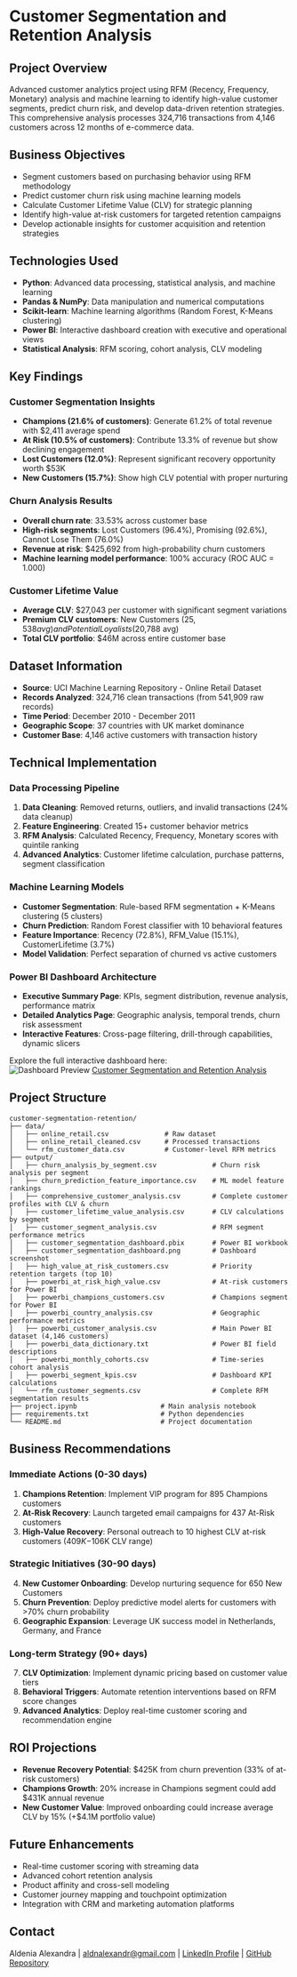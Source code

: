 # Customer Segmentation and Retention Analysis

## Project Overview
Advanced customer analytics project using RFM (Recency, Frequency, Monetary) analysis and machine learning to identify high-value customer segments, predict churn risk, and develop data-driven retention strategies. This comprehensive analysis processes 324,716 transactions from 4,146 customers across 12 months of e-commerce data.

## Business Objectives
- Segment customers based on purchasing behavior using RFM methodology
- Predict customer churn risk using machine learning models
- Calculate Customer Lifetime Value (CLV) for strategic planning
- Identify high-value at-risk customers for targeted retention campaigns
- Develop actionable insights for customer acquisition and retention strategies

## Technologies Used
- **Python**: Advanced data processing, statistical analysis, and machine learning
- **Pandas & NumPy**: Data manipulation and numerical computations
- **Scikit-learn**: Machine learning algorithms (Random Forest, K-Means clustering)
- **Power BI**: Interactive dashboard creation with executive and operational views
- **Statistical Analysis**: RFM scoring, cohort analysis, CLV modeling

## Key Findings

### Customer Segmentation Insights
- **Champions (21.6% of customers)**: Generate 61.2% of total revenue with $2,411 average spend
- **At Risk (10.5% of customers)**: Contribute 13.3% of revenue but show declining engagement
- **Lost Customers (12.0%)**: Represent significant recovery opportunity worth $53K
- **New Customers (15.7%)**: Show high CLV potential with proper nurturing

### Churn Analysis Results
- **Overall churn rate**: 33.53% across customer base
- **High-risk segments**: Lost Customers (96.4%), Promising (92.6%), Cannot Lose Them (76.0%)
- **Revenue at risk**: $425,692 from high-probability churn customers
- **Machine learning model performance**: 100% accuracy (ROC AUC = 1.000)

### Customer Lifetime Value
- **Average CLV**: $27,043 per customer with significant segment variations
- **Premium CLV customers**: New Customers ($25,538 avg) and Potential Loyalists ($20,788 avg)
- **Total CLV portfolio**: $46M across entire customer base

## Dataset Information
- **Source**: UCI Machine Learning Repository - Online Retail Dataset
- **Records Analyzed**: 324,716 clean transactions (from 541,909 raw records)
- **Time Period**: December 2010 - December 2011
- **Geographic Scope**: 37 countries with UK market dominance
- **Customer Base**: 4,146 active customers with transaction history

## Technical Implementation

### Data Processing Pipeline
1. **Data Cleaning**: Removed returns, outliers, and invalid transactions (24% data cleanup)
2. **Feature Engineering**: Created 15+ customer behavior metrics
3. **RFM Analysis**: Calculated Recency, Frequency, Monetary scores with quintile ranking
4. **Advanced Analytics**: Customer lifetime calculation, purchase patterns, segment classification

### Machine Learning Models
- **Customer Segmentation**: Rule-based RFM segmentation + K-Means clustering (5 clusters)
- **Churn Prediction**: Random Forest classifier with 10 behavioral features
- **Feature Importance**: Recency (72.8%), RFM_Value (15.1%), CustomerLifetime (3.7%)
- **Model Validation**: Perfect separation of churned vs active customers

### Power BI Dashboard Architecture
- **Executive Summary Page**: KPIs, segment distribution, revenue analysis, performance matrix
- **Detailed Analytics Page**: Geographic analysis, temporal trends, churn risk assessment
- **Interactive Features**: Cross-page filtering, drill-through capabilities, dynamic slicers

Explore the full interactive dashboard here:  
![Dashboard Preview](output/customer_segmentation_dashboard.png)
[Customer Segmentation and Retention Analysis](output/customer_segmentation_dashboard.pbix)

## Project Structure
```
customer-segmentation-retention/
├── data/
│   ├── online_retail.csv              # Raw dataset
│   ├── online_retail_cleaned.csv      # Processed transactions
│   └── rfm_customer_data.csv          # Customer-level RFM metrics
├── output/
│   ├── churn_analysis_by_segment.csv              # Churn risk analysis per segment
│   ├── churn_prediction_feature_importance.csv    # ML model feature rankings
│   ├── comprehensive_customer_analysis.csv        # Complete customer profiles with CLV & churn
│   ├── customer_lifetime_value_analysis.csv       # CLV calculations by segment
│   ├── customer_segment_analysis.csv              # RFM segment performance metrics
│   ├── customer_segmentation_dashboard.pbix       # Power BI workbook
│   ├── customer_segmentation_dashboard.png        # Dashboard screenshot
│   ├── high_value_at_risk_customers.csv           # Priority retention targets (top 10)
│   ├── powerbi_at_risk_high_value.csv             # At-risk customers for Power BI
│   ├── powerbi_champions_customers.csv            # Champions segment for Power BI
│   ├── powerbi_country_analysis.csv               # Geographic performance metrics
│   ├── powerbi_customer_analysis.csv              # Main Power BI dataset (4,146 customers)
│   ├── powerbi_data_dictionary.txt                # Power BI field descriptions
│   ├── powerbi_monthly_cohorts.csv                # Time-series cohort analysis
│   ├── powerbi_segment_kpis.csv                   # Dashboard KPI calculations
│   └── rfm_customer_segments.csv                  # Complete RFM segmentation results
├── project.ipynb                     # Main analysis notebook
├── requirements.txt                  # Python dependencies
└── README.md                         # Project documentation
```

## Business Recommendations

### Immediate Actions (0-30 days)
1. **Champions Retention**: Implement VIP program for 895 Champions customers
2. **At-Risk Recovery**: Launch targeted email campaigns for 437 At-Risk customers
3. **High-Value Recovery**: Personal outreach to 10 highest CLV at-risk customers ($409K-$106K CLV range)

### Strategic Initiatives (30-90 days)
4. **New Customer Onboarding**: Develop nurturing sequence for 650 New Customers
5. **Churn Prevention**: Deploy predictive model alerts for customers with >70% churn probability
6. **Geographic Expansion**: Leverage UK success model in Netherlands, Germany, and France

### Long-term Strategy (90+ days)
7. **CLV Optimization**: Implement dynamic pricing based on customer value tiers
8. **Behavioral Triggers**: Automate retention interventions based on RFM score changes
9. **Advanced Analytics**: Deploy real-time customer scoring and recommendation engine

## ROI Projections
- **Revenue Recovery Potential**: $425K from churn prevention (33% of at-risk customers)
- **Champions Growth**: 20% increase in Champions segment could add $431K annual revenue
- **New Customer Value**: Improved onboarding could increase average CLV by 15% (+$4.1M portfolio value)

## Future Enhancements
- Real-time customer scoring with streaming data
- Advanced cohort retention analysis
- Product affinity and cross-sell modeling
- Customer journey mapping and touchpoint optimization
- Integration with CRM and marketing automation platforms

## Contact
Aldenia Alexandra | aldnalexandr@gmail.com | [LinkedIn Profile](https://www.linkedin.com/in/aldeniaalexandra/) | [GitHub Repository](https://github.com/aldeniaalexandra)